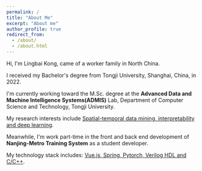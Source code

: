 ```yaml
---
permalink: /
title: "About Me"
excerpt: "About me"
author_profile: true
redirect_from: 
  - /about/
  - /about.html
---
```

Hi, I'm Lingbai Kong, came of a worker family in North China.

I received my Bachelor's degree from Tongji University, Shanghai, China, in 2022.

I'm currently working toward the M.Sc. degree at the **Advanced Data and Machine Intelligence Systems(ADMIS)** Lab, Department of Computer Science and Technology, Tongji University.

My research interests include <u>Spatial-temporal data mining, interpretability and deep learning</u>.

Meanwhile, I'm work part-time in the front and back end development of **Nanjing-Metro Training System** as a student developer.

My technology stack includes: <u>Vue.js, Spring, Pytorch, Verilog HDL and C/C++</u>.
